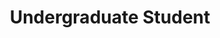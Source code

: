 ---
layout : person
name : Joseph Jang
categories : alumni
uniquename: joejang
major: Mechanical Engineering with a minor in Computer Science 
title: Undergraduate Student 
level: undergrad
bio: "His research interests include robotics, controls, and dynamics."
---